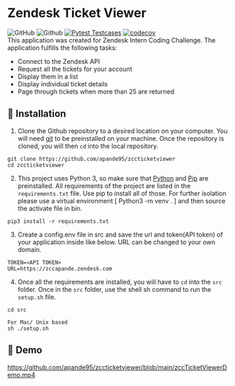 # Zendesk Ticket Viewer
![GitHub](https://img.shields.io/github/license/apande95/zccticketviewer)
![Github](https://img.shields.io/badge/language-python-red.svg)
[![Pytest Testcases](https://github.com/apande95/zccticketviewer/actions/workflows/test_main.yml/badge.svg)](https://github.com/apande95/zccticketviewer/actions/workflows/test_main.yml)
[![codecov](https://codecov.io/gh/apande95/zccticketviewer/branch/main/graph/badge.svg?token=UQGMVTL8L6)](https://codecov.io/gh/apande95/zccticketviewer)\
This application was created for Zendesk Intern Coding Challenge. The application fulfills the following tasks:

- Connect to the Zendesk API
- Request all the tickets for your account
- Display them in a list
- Display individual ticket details
- Page through tickets when more than 25 are returned

:rocket: Installation
---
1. Clone the Github repository to a desired location on your computer. You will need [git](https://git-scm.com/) to be preinstalled on your machine. Once the repository is cloned, you will then ```cd``` into the local repository.
```
git clone https://github.com/apande95/zccticketviewer
cd zccticketviewer
```
2. This project uses Python 3, so make sure that [Python](https://www.python.org/downloads/) and [Pip](https://pip.pypa.io/en/stable/installation/) are preinstalled. All requirements of the project are listed in the ```requirements.txt``` file. Use pip to install all of those. For further isolation please use a virtual environment [ Python3 -m venv . ] and then source the activate file in bin.
```
pip3 install -r requirements.txt
```

3. Create a config.env file in src and save the url and token(API token) of your application inside like below. URL can be changed to your own domain.

```
TOKEN=<API TOKEN>
URL=https://zccapande.zendesk.com
```

4. Once all the requirements are installed, you will have to ```cd``` into the ```src``` folder. Once in the ```src``` folder, use the shell sh command to run the ```setup.sh``` file.
```
cd src

For Mac/ Unix based
sh ./setup.sh

```

:rocket: Demo
---

https://github.com/apande95/zccticketviewer/blob/main/zccTicketViewerDemo.mp4
